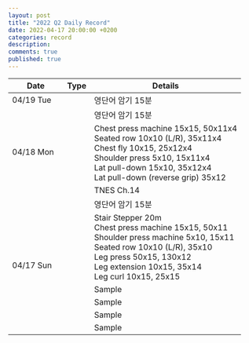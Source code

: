 ```yaml
---
layout: post
title: "2022 Q2 Daily Record"
date: 2022-04-17 20:00:00 +0200
categories: record
description: 
comments: true
published: true
---
```


<table>
  <thead>
    <tr>
      <th style="width: 6em">Date</th>
      <th style="width: 2em">Type</th>
      <th>Details</th>
    </tr>
  </thead>
  <tbody>
    <tr>
      <td rowspan="1">04/19 Tue</td>
      <td><div class="english_text_label"/></td>
      <td>영단어 암기 15분</td>
    </tr>
    <tr>
      <td rowspan="3">04/18 Mon</td>
      <td><div class="english_text_label"/></td>
      <td>영단어 암기 15분</td>
    </tr>
    <tr>
      <td><div class="exercise_text_label"/></td>
      <td>Chest press machine 15x15, 50x11x4<br/>
Seated row 10x10 (L/R), 35x11x4<br/>
Chest fly 10x15, 25x12x4<br/>
Shoulder press 5x10, 15x11x4<br/>
Lat pull-down 15x10, 35x12x4<br/>
Lat pull-down (reverse grip) 35x12</td>
    </tr>
    <tr>
      <td><div class="reading_text_label"/></td>
      <td>TNES Ch.14</td>
    </tr>
    <tr>
      <td rowspan="6">04/17 Sun</td>
      <td><div class="english_text_label"/></td>
      <td>영단어 암기 15분</td>
    </tr>
    <tr>
      <td><div class="exercise_text_label"/></td>
      <td>Stair Stepper 20m<br/>
Chest press machine 15x15, 50x11<br/>
Shoulder press machine 5x10, 15x11<br/>
Seated row 10x10 (L/R), 35x10<br/>
Leg press 50x15, 130x12<br/>
Leg extension 10x15, 35x14<br/>
Leg curl 10x15, 25x15</td>
    </tr>
    <tr>
      <td><div class="reading_text_label"/></td>
      <td>Sample</td>
    </tr>
    <tr>
      <td><div class="study_text_label"/></td>
      <td>Sample</td>
    </tr>
    <tr>
      <td><div class="art_text_label"/></td>
      <td>Sample</td>
    </tr>
    <tr>
      <td><div class="writing_text_label"/></td>
      <td>Sample</td>
    </tr>
  </tbody>
</table>
